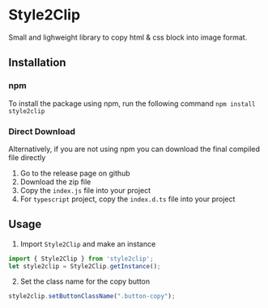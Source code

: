 # Style2Clip

Small and lighweight library to copy html & css block into image format. 

## Installation

### npm

To install the package using npm, run the following command
`npm install style2clip`

### Direct Download

Alternatively, if you are not using npm you can download the final compiled file directly

1. Go to the release page on github
2. Download the zip file
4. Copy the `index.js` file into your project
5. For `typescript` project, copy the `index.d.ts` file into your project

## Usage

1. Import `Style2Clip` and make an instance
```typescript
import { Style2Clip } from 'style2clip';
let style2clip = Style2Clip.getInstance();
```
2. Set the class name for the copy button
```typescript
style2clip.setButtonClassName(".button-copy");
```
